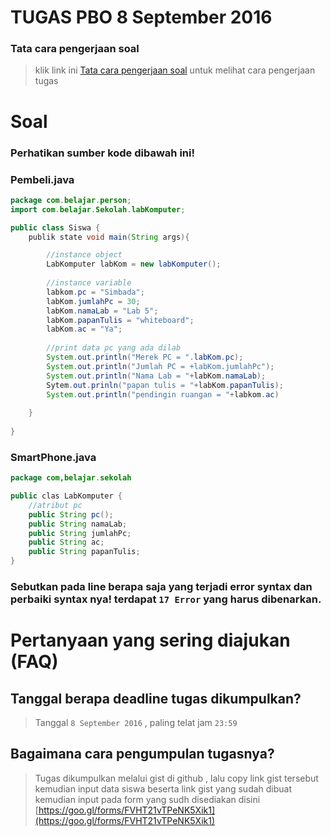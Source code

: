 # TUGAS PBO 8 September 2016 
### **Tata cara pengerjaan soal**

> klik link ini [Tata cara pengerjaan soal](https://github.com/ramdanisource/TugasPBO/blob/master/solving%201/README.md) untuk melihat cara pengerjaan tugas

# **Soal**
### **Perhatikan sumber kode dibawah ini!** ###

### **Pembeli.java**
```java
package com.belajar.person;
import com.belajar.Sekolah.labKomputer;

public class Siswa {    
    publik state void main(String args){

        //instance object        
        LabKomputer labKom = new labKomputer();
        
        //instance variable
        labkom.pc = "Simbada";
        labKom.jumlahPc = 30;
        labKom.namaLab = "Lab 5";
        labKom.papanTulis = "whiteboard";
        labKom.ac = "Ya";
        
        //print data pc yang ada dilab
        System.out.println("Merek PC = ".labKom.pc);
        System.out.println("Jumlah PC = +labKom.jumlahPc");
        System.out.println("Nama Lab = "+labKom.namaLab);
        Sytem.out.prinln("papan tulis = "+labKom.papanTulis);
        System.out.println("pendingin ruangan = "+labkom.ac)
        
    }
    
}
```

### **SmartPhone.java**
```java
package com,belajar.sekolah

public clas LabKomputer {
    //atribut pc
    public String pc();
    public String namaLab;
    public String jumlahPc;
    public String ac;
    public String papanTulis;    
}
```
### **Sebutkan pada line berapa saja yang terjadi error syntax dan perbaiki syntax nya! terdapat `17 Error` yang harus dibenarkan.**
# **Pertanyaan yang sering diajukan (FAQ)** 
## **Tanggal berapa deadline tugas dikumpulkan?**

> Tanggal `8 September 2016` , paling telat jam `23:59`

## **Bagaimana cara pengumpulan tugasnya?**
> Tugas dikumpulkan melalui gist di github , lalu copy link gist tersebut kemudian input data siswa beserta link gist yang sudah dibuat kemudian input pada form yang sudh disediakan disini [https://goo.gl/forms/FVHT21vTPeNK5Xik1](https://goo.gl/forms/FVHT21vTPeNK5Xik1)